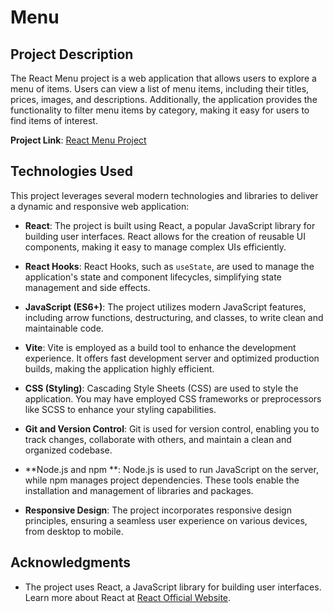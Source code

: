 # Menu

## Project Description

The React Menu project is a web application that allows users to explore a menu of items. Users can view a list of menu items, including their titles, prices, images, and descriptions. Additionally, the application provides the functionality to filter menu items by category, making it easy for users to find items of interest.

**Project Link**: [React Menu Project](https://menu-9a8g.onrender.com)

## Technologies Used

This project leverages several modern technologies and libraries to deliver a dynamic and responsive web application:

- **React**: The project is built using React, a popular JavaScript library for building user interfaces. React allows for the creation of reusable UI components, making it easy to manage complex UIs efficiently.

- **React Hooks**: React Hooks, such as `useState`, are used to manage the application's state and component lifecycles, simplifying state management and side effects.

- **JavaScript (ES6+)**: The project utilizes modern JavaScript features, including arrow functions, destructuring, and classes, to write clean and maintainable code.

- **Vite**: Vite is employed as a build tool to enhance the development experience. It offers fast development server and optimized production builds, making the application highly efficient.

- **CSS (Styling)**: Cascading Style Sheets (CSS) are used to style the application. You may have employed CSS frameworks or preprocessors like SCSS to enhance your styling capabilities.

- **Git and Version Control**: Git is used for version control, enabling you to track changes, collaborate with others, and maintain a clean and organized codebase.

- **Node.js and npm **: Node.js is used to run JavaScript on the server, while npm manages project dependencies. These tools enable the installation and management of libraries and packages.

- **Responsive Design**: The project incorporates responsive design principles, ensuring a seamless user experience on various devices, from desktop to mobile.

## Acknowledgments

- The project uses React, a JavaScript library for building user interfaces. Learn more about React at [React Official Website](https://react.dev/).
